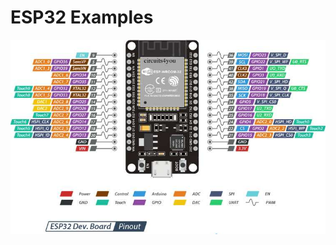 # ESP32 Examples

![alt text](https://github.com/ajiybanesij/ESP32-Examples/blob/master/ESP32-Pinout.jpg)
